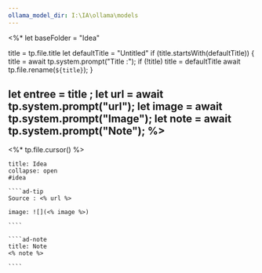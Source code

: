 ```yaml
---
ollama_model_dir: I:\IA\ollama\models
---
```

<%*
  let baseFolder = "Idea"

  title = tp.file.title
  let defaultTitle = "Untitled"
  if (title.startsWith(defaultTitle)) {
    title = await tp.system.prompt("Title :");
    if (!title) title = defaultTitle
    await tp.file.rename(`${title}`);
  } 

let entree = title ;
let url = await tp.system.prompt("url");
let image = await tp.system.prompt("Image");
let note = await tp.system.prompt("Note");
%>
---
<%* tp.file.cursor() %> 
`````ad-attention
title: Idea
collapse: open
#idea 

````ad-tip
Source : <% url %>

image: ![](<% image %>)

````

````ad-note
title: Note
<% note %> 

````

`````
